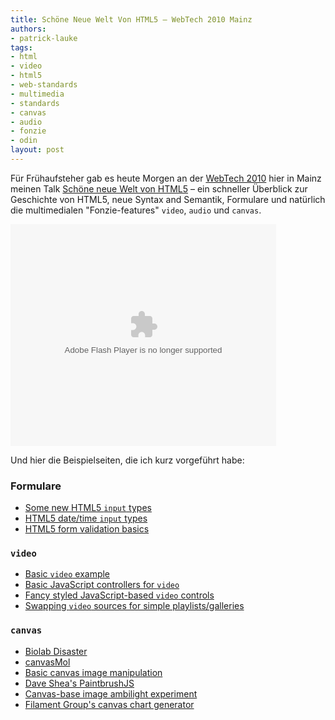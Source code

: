 ```yaml
---
title: Schöne Neue Welt Von HTML5 — WebTech 2010 Mainz
authors:
- patrick-lauke
tags:
- html
- video
- html5
- web-standards
- multimedia
- standards
- canvas
- audio
- fonzie
- odin
layout: post
---
```

<p>Für Frühaufsteher gab es heute Morgen an der <a href="http://webtechcon.de">WebTech 2010</a> hier in Mainz meinen Talk <a href="http://www.slideshare.net/redux/schne-neue-welt-von-html5-webtech-2010-mainz-12102010">Schöne neue Welt von HTML5</a> – ein schneller Überblick zur Geschichte von HTML5, neue Syntax and Semantik, Formulare und natürlich die multimedialen &quot;Fonzie-features&quot; <code>video</code>, <code>audio</code> und <code>canvas</code>.</p>

<object id="__sse5420720" width="425" height="355"><param name="movie" value="http://static.slidesharecdn.com/swf/ssplayer2.swf?doc=webtech12-10-2010-101012011915-phpapp02&amp;stripped_title=schne-neue-welt-von-html5-webtech-2010-mainz-12102010&amp;userName=redux" /><param name="allowFullScreen" value="true" /><param name="allowScriptAccess" value="never" /><embed name="__sse5420720" src="http://static.slidesharecdn.com/swf/ssplayer2.swf?doc=webtech12-10-2010-101012011915-phpapp02&amp;stripped_title=schne-neue-welt-von-html5-webtech-2010-mainz-12102010&amp;userName=redux" type="application/x-shockwave-flash" allowfullscreen="true" width="425" height="355" allowscriptaccess="never" /></object>

<p>Und hier die Beispielseiten, die ich kurz vorgeführt habe:</p>
<h3>Formulare</h3>
<ul>
<li><a href="http://people.opera.com/patrickl/experiments/forms/newtypes.html">Some new HTML5 <code>input</code> types</a></li>
<li><a href="http://people.opera.com/patrickl/experiments/forms/date-time.html">HTML5 date/time <code>input</code> types</a></li>
<li><a href="http://people.opera.com/patrickl/experiments/forms/validation.html">HTML5 form validation basics</a></li>
</ul>

<h3><code>video</code></h3>
<ul>
<li><a href="http://people.opera.com/patrickl/experiments/video/">Basic <code>video</code> example</a></li>
<li><a href="http://people.opera.com/patrickl/experiments/webm/basic-controls/">Basic JavaScript controllers for <code>video</code></a></li>
<li><a href="http://people.opera.com/patrickl/experiments/webm/fancy-controls/">Fancy styled JavaScript-based <code>video</code> controls</a></li>
<li><a href="http://people.opera.com/patrickl/experiments/webm/fancy-swap/">Swapping <code>video</code> sources for simple playlists/galleries</a></li>
</ul>

<h3><code>canvas</code></h3>
<ul>
<li><a href="http://www.phoboslab.org/biolab/">Biolab Disaster</a></li>
<li><a href="http://alteredqualia.com/canvasmol/">canvasMol</a></li>
<li><a href="http://people.opera.com/patrickl/experiments/canvas/image-edit/">Basic canvas image manipulation</a></li>
<li><a href="http://github.com/mezzoblue/PaintbrushJS">Dave Shea&#39;s PaintbrushJS</a></li>
<li><a href="http://www.splintered.co.uk/experiments/archives/canvas-ambilight/">Canvas-base image ambilight experiment</a></li>
<li><a href="http://dwpe.googlecode.com/svn/trunk/charting/index.html">Filament Group&#39;s canvas chart generator</a></li>
</ul>
